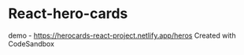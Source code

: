 # React-hero-cards
demo - https://herocards-react-project.netlify.app/heros
Created with CodeSandbox
